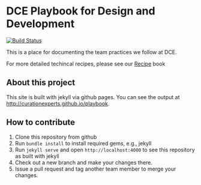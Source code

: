 # DCE Playbook for Design and Development
[![Build Status](https://travis-ci.org/curationexperts/playbook.svg?branch=master)](https://travis-ci.org/curationexperts/playbook)

This is a place for documenting the team practices we follow at DCE.

For more detailed techincal recipes, please see our [Recipe](/recipes) book

## About this project

This site is built with jekyll via github pages. You can see the output at http://curationexperts.github.io/playbook.

## How to contribute

1. Clone this repository from github
2. Run `bundle install` to install required gems, e.g., jekyll
3. Run `jekyll serve` and open `http://localhost:4000` to see this repository as built with jekyll
4. Check out a new branch and make your changes there.
5. Issue a pull request and tag another team member to merge your changes.
